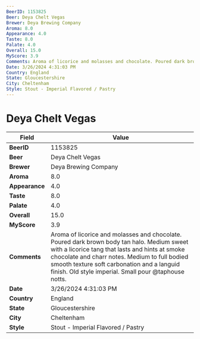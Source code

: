 ```yaml
---
BeerID: 1153825
Beer: Deya Chelt Vegas
Brewer: Deya Brewing Company
Aroma: 8.0
Appearance: 4.0
Taste: 8.0
Palate: 4.0
Overall: 15.0
MyScore: 3.9
Comments: Aroma of licorice and molasses and chocolate. Poured dark brown body tan halo. Medium sweet with a licorice tang that lasts and hints at smoke chocolate and charr notes. Medium to full bodied smooth texture soft carbonation and a languid finish. Old style imperial. Small pour @taphouse notts.
Date: 3/26/2024 4:31:03 PM
Country: England
State: Gloucestershire
City: Cheltenham
Style: Stout - Imperial Flavored / Pastry
---
```


# Deya Chelt Vegas

| Field         | Value |
|---------------|-------|
| **BeerID** | 1153825 |
| **Beer** | Deya Chelt Vegas |
| **Brewer** | Deya Brewing Company |
| **Aroma** | 8.0 |
| **Appearance** | 4.0 |
| **Taste** | 8.0 |
| **Palate** | 4.0 |
| **Overall** | 15.0 |
| **MyScore** | 3.9 |
| **Comments** | Aroma of licorice and molasses and chocolate. Poured dark brown body tan halo. Medium sweet with a licorice tang that lasts and hints at smoke chocolate and charr notes. Medium to full bodied smooth texture soft carbonation and a languid finish. Old style imperial. Small pour @taphouse notts. |
| **Date** | 3/26/2024 4:31:03 PM |
| **Country** | England |
| **State** | Gloucestershire |
| **City** | Cheltenham |
| **Style** | Stout - Imperial Flavored / Pastry |

